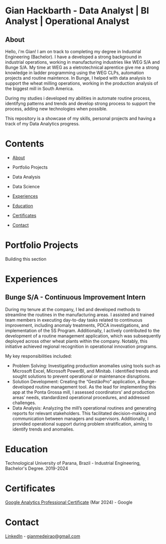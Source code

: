 # Gian Hackbarth - Data Analyst | BI Analyst | Operational Analyst

## About
Hello, i'm Gian! I am on track to completing my degree in Industrial Engineering (Bachelor). I have a developed a strong background in industrial operations, working in manufacturing industries like WEG S/A and Bunge S/A. My time at WEG as a eletrotechnical aprentice give me a strong knowledge in ladder programming using the WEG CLPs, automation projects and routine maintence. In Bunge, I helped with data analysis to support the wheat milling operations, working in the production analysis of the biggest mill in South America.

During my studies i developed my abilities in automate routine process, identifyng patterns and trends and develop strong process to support the process, adding new technologies when possible. 

This repository is a showcase of my skills, personal projects and having a track of my Data Analytics progress.

# Contents

* [About](#about)
* Portfolio Projects
*   Data Analysis

*   Data Science

* [Experiences](#experiences)
* [Education](#education)
* [Certificates](#certificates)
* [Contact](#contact)

# Portfolio Projects
Building this section

# Experiences

## Bunge S/A - Continuous Improvement Intern
During my tenure at the company, I led and developed methods to streamline the routines in the manufacturing areas. I assisted and trained team members in executing day-to-day tasks related to continuous improvement, including anomaly treatments, PDCA investigations, and implementation of the 5S Program. Additionally, I actively contributed to the development of a routine management application, which was subsequently deployed across other wheat plants within the company. Notably, this initiative achieved regional recognition in operational innovation programs.

My key responsibilities included:
* Problem Solving: Investigating production anomalies using tools such as Microsoft Excel, Microsoft PowerBI, and Minitab. I identified trends and sought solutions to prevent operational or maintenance disruptions.
* Solution Development: Creating the “GestãoPro” application, a Bunge-developed routine management tool. As the lead for implementing this app at the Ponta Grossa mill, I assessed coordinators’ and production areas’ needs, standardized operational procedures, and addressed challenges.
* Data Analysis: Analyzing the mill’s operational routines and generating reports for relevant stakeholders. This facilitated decision-making and communication between managers and supervisors. Additionally, I provided operational support during problem stratification, aiming to identify trends and anomalies.

# Education
Technological University of Parana, Brazil - Industrial Engineering, Bachelor's Degree. 2019-2024

# Certificates

[Google Analytics Professional Certificate](https://www.coursera.org/account/accomplishments/professional-cert/JG28PVXK5Z8F) (Mar 2024) - Google

# Contact
[LinkedIn](https://www.linkedin.com/in/gianmedeiros/) - gianmedeirao@gmail.com
